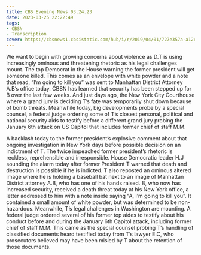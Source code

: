 ```yaml
---
title: CBS Evening News 03.24.23
date: 2023-03-25 22:22:49
tags:
- CBSN
- Transcription
cover: https://cbsnews1.cbsistatic.com/hub/i/r/2019/04/01/727e357a-a126-4138-a2c5-4d3222669d57/thumbnail/640x360/3ff2761028dc5c65cc4f07acd54bcd5c/cbsn2-logo-1920x1080.jpg
---
```

We want to begin with growing concerns about violence as D.T is using increasingly ominous and threatening rhetoric as his legal challenges mount. The top Democrat in the House warning the former president will get someone killed. This comes as an envelope with white powder and a note that read, “I’m going to kill you” was sent to Manhattan District Attorney A.B’s office today. CBSN has learned that security has been stepped up for B over the last few weeks. And just days ago, the New York City Courthouse where a grand jury is deciding T’s fate was temporarily shut down because of bomb threats. Meanwhile today, big developments probe by a special counsel, a federal judge ordering some of T’s closest personal, political and national security aids to testify before a different grand jury probing the January 6th attack on US Capitol that includes former chief of staff M.M.

A backlash today to the former president’s explosive comment about that ongoing investigation in New York days before possible decision on an indictment of T. The twice impeached former president’s rhetoric is reckless, reprehensible and irresponsible. House Democratic leader H.J sounding the alarm today after former President T warned that death and destruction is possible if he is indicted. T also reposted an ominous altered image where he is holding a baseball bat next to an image of Manhattan District attorney A.B, who has one of his hands raised. B, who now has increased security, received a death threat today at his New York office, a letter addressed to him with a note inside saying “A, I’m going to kill you”. It contained a small amount of white powder, but was determined to be non-hazardous. Meanwhile, T’s legal challenges in Washington are mounting. A federal judge ordered several of his former top aides to testify about his conduct before and during the January 6th Capitol attack, including former chief of staff M.M. This came as the special counsel probing T’s handling of classified documents heard testified today from T’s lawyer E.C, who prosecutors believed may have been misled by T about the retention of those documents. 
